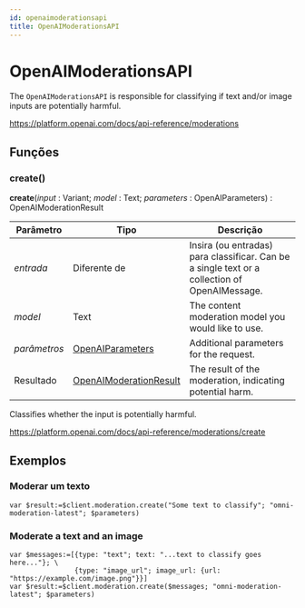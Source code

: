 ```yaml
---
id: openaimoderationsapi
title: OpenAIModerationsAPI
---
```


# OpenAIModerationsAPI

The `OpenAIModerationsAPI` is responsible for classifying if text and/or image inputs are potentially harmful.

https://platform.openai.com/docs/api-reference/moderations

## Funções

### create()

**create**(*input* : Variant; *model* : Text; *parameters* : OpenAIParameters) : OpenAIModerationResult

| Parâmetro    | Tipo                                                | Descrição                                                                                                                                        |
| ------------ | --------------------------------------------------- | ------------------------------------------------------------------------------------------------------------------------------------------------ |
| *entrada*    | Diferente de                                        | Insira (ou entradas) para classificar. Can be a single text or a collection of OpenAIMessage. |
| *model*      | Text                                                | The content moderation model you would like to use.                                                                              |
| *parâmetros* | [OpenAIParameters](OpenAIParameters.md)             | Additional parameters for the request.                                                                                           |
| Resultado    | [OpenAIModerationResult](OpenAIModerationResult.md) | The result of the moderation, indicating potential harm.                                                                         |

Classifies whether the input is potentially harmful.

https://platform.openai.com/docs/api-reference/moderations/create

## Exemplos

### Moderar um texto

```4d
var $result:=$client.moderation.create("Some text to classify"; "omni-moderation-latest"; $parameters)
```

### Moderate a text and an image

```4d
var $messages:=[{type: "text"; text: "...text to classify goes here..."}; \
                {type: "image_url"; image_url: {url: "https://example.com/image.png"}}]
var $result:=$client.moderation.create($messages; "omni-moderation-latest"; $parameters)
```